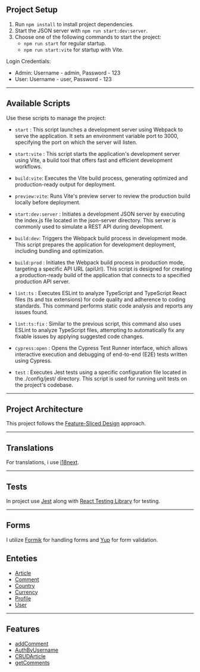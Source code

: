 ## Project Setup

1. Run `npm install` to install project dependencies.
2. Start the JSON server with `npm run start:dev:server`.
3. Choose one of the following commands to start the project:
    - `npm run start` for regular startup.
    - `npm run start:vite` for startup with Vite.

Login Credentials:

- Admin: Username - admin, Password - 123
- User: Username - user, Password - 123

---

## Available Scripts

Use these scripts to manage the project:

- `start` : This script launches a development server using Webpack to serve the application. It sets an environment
  variable port to 3000, specifying the port on which the server will listen.

- `start:vite` : This script starts the application's development server using Vite, a build tool that offers fast and
  efficient development workflows.

- `build:vite`: Executes the Vite build process, generating optimized and production-ready output for deployment.

- `preview:vite`: Runs Vite's preview server to review the production build locally before deployment.

- `start:dev:server` : Initiates a development JSON server by executing the index.js file located in the json-server
  directory. This server is commonly used to simulate a REST API during development.

- `build:dev`: Triggers the Webpack build process in development mode. This script prepares the application for
  development deployment, including bundling and optimization.

- `build:prod` : Initiates the Webpack build process in production mode, targeting a specific API URL (apiUrl). This
  script is designed for creating a production-ready build of the application that connects to a specified production
  API server.

- `lint:ts` : Executes ESLint to analyze TypeScript and TypeScript React files (ts and tsx extensions) for code quality
  and adherence to coding standards. This command performs static code analysis and reports any issues found.

- `lint:ts:fix` : Similar to the previous script, this command also uses ESLint to analyze TypeScript files, attempting
  to automatically fix any fixable issues by applying suggested code changes.

- `cypress:open` : Opens the Cypress Test Runner interface, which allows interactive execution and debugging of
  end-to-end (E2E) tests written using Cypress.

- `test` : Executes Jest tests using a specific configuration file located in the ./config/jest/ directory. This script
  is used for running unit tests on the project's codebase.

---

## Project Architecture

This project follows the [Feature-Sliced Design](https://feature-sliced.design/) approach.

---

## Translations

For translations, i use [i18next](https://www.i18next.com/).

---

## Tests

In project use [Jest](https://jestjs.io/) along
with [React Testing Library](https://testing-library.com/docs/react-testing-library/intro/) for testing.

---

## Forms

I utilize [Formik](https://formik.org/docs/overview) for handling forms and [Yup](https://github.com/jquense/yup) for
form validation.

## Enteties

- [Article](src/enteties/Article)
- [Comment](src/enteties/Comment)
- [Country](src/enteties/Country)
- [Currency](src/enteties/Currency)
- [Profile](src/enteties/Profile)
- [User](src/enteties/User)

---

## Features

- [addComment](/src/features/addComment)
- [AuthByUsername](src/features/AuthByUsername)
- [CRUDArticle](src/features/CRUDArticle)
- [getComments](src/features/getComments)
